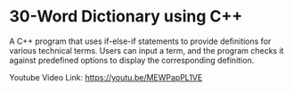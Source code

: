# 30-Word Dictionary using C++
A C++ program that uses if-else-if statements to provide definitions for various technical terms. Users can input a term, and the program checks it against predefined options to display the corresponding definition.

Youtube Video Link: https://youtu.be/MEWPapPL1VE
